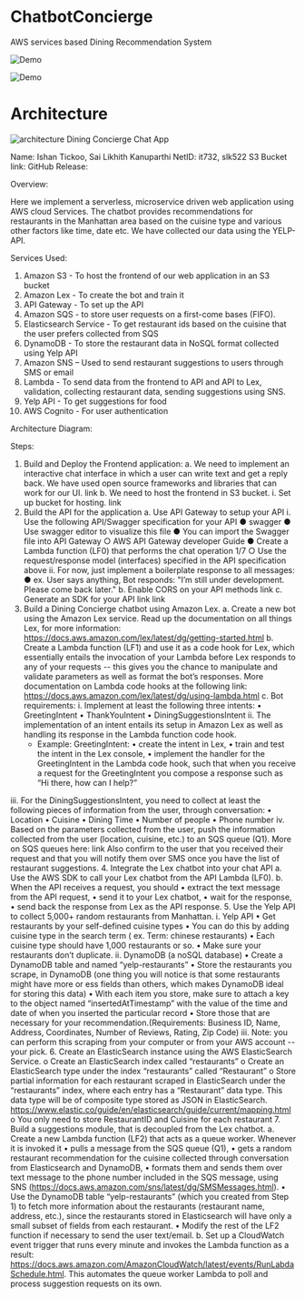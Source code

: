 # ChatbotConcierge

AWS services based Dining Recommendation System

![Demo](https://github.com/sailikhithk/ChatbotConcierge/blob/main/ChatbotConcierge.png)

![Demo](https://github.com/sailikhithk/ChatbotConcierge/blob/main/ChatbotConcierge2.png)

# Architecture

![architecture](https://github.com/sailikhithk/ChatbotConcierge/blob/main/architecture.png)
Dining Concierge Chat App

Name: Ishan Tickoo, Sai Likhith Kanuparthi
NetID: it732, slk522
S3 Bucket link: 
GitHub Release: 

Overview:

Here we implement a serverless, microservice driven web application using AWS cloud Services. The chatbot provides recommendations for restaurants in the Manhattan area based on the cuisine type and various other factors like time, date etc. We have collected our data using the YELP-API.

Services Used:

1.	Amazon S3 - To host the frontend of our web application in an S3 bucket
2.	Amazon Lex - To create the bot and train it
3.	API Gateway - To set up the API
4.	Amazon SQS - to store user requests on a first-come bases (FIFO).
5.	Elasticsearch Service - To get restaurant ids based on the cuisine that the user prefers collected from SQS
6.	DynamoDB - To store the restaurant data in NoSQL format collected using Yelp API
7.	Amazon SNS – Used to send restaurant suggestions to users through SMS or email
8.	Lambda - To send data from the frontend to API and API to Lex, validation, collecting restaurant data, sending suggestions using SNS.
9.	Yelp API - To get suggestions for food
10.	AWS Cognito - For user authentication




















Architecture Diagram:





















 












Steps:

1.	Build and Deploy the Frontend application:
a.	We need to implement an interactive chat interface in which a user can write text and get a reply back. We have used open source frameworks and libraries that can work for our UI. link
b.	We need to host the frontend in S3 bucket.
i.	Set up bucket for hosting. link
2.	Build the API for the application
a.	Use API Gateway to setup your API 
i.	 Use the following API/Swagger specification for your API 
● swagger
● Use swagger editor to visualize this file 
● You can import the Swagger file into API Gateway 
○ AWS API Gateway developer Guide
● Create a Lambda function (LF0) that performs the chat operation 1/7 
○ Use the request/response model (interfaces) specified in the API specification above 
ii. For now, just implement a boilerplate response to all messages: 
● ex. User says anything, Bot responds: "I’m still under development. Please come back later."
b.	Enable CORS on your API methods link
c.	Generate an SDK for your API link link
3. Build a Dining Concierge chatbot using Amazon Lex.
a. Create a new bot using the Amazon Lex service. Read up the documentation on all things Lex, for   more information: https://docs.aws.amazon.com/lex/latest/dg/getting-started.html
b. Create a Lambda function (LF1) and use it as a code hook for Lex, which essentially entails the invocation of your Lambda before Lex responds to any of your requests -- this gives you the chance to manipulate and validate parameters as well as format the bot’s responses. More documentation on Lambda code hooks at the following link: https://docs.aws.amazon.com/lex/latest/dg/using-lambda.html
c. Bot requirements:
i.  Implement at least the following three intents:
•	GreetingIntent
•	ThankYouIntent
•	DiningSuggestionsIntent
    ii. The implementation of an intent entails its setup in Amazon Lex as well as handling its response in the Lambda function code hook.
     * Example: GreetingIntent:
•	create the intent in Lex, 
•	train and test the intent in the Lex console, 
•	 implement the handler for the GreetingIntent in the Lambda code hook, such that when you receive a request for the GreetingIntent you compose a response such as “Hi there, how can I help?”

 iii. For the DiningSuggestionsIntent, you need to collect at least the following pieces of information from the user, through conversation:
•	Location
•	Cuisine
•	Dining Time
•	Number of people
•	Phone number
     iv. Based on the parameters collected from the user, push the information collected from the user (location, cuisine, etc.) to an SQS queue (Q1). More on SQS queues here: link
Also confirm to the user that you received their request and that you will notify them over SMS once you have the list of restaurant suggestions.
4. Integrate the Lex chatbot into your chat API
a. Use the AWS SDK to call your Lex chatbot from the API Lambda (LF0).
b. When the API receives a request, you should 
•	extract the text message from the API request, 
•	send it to your Lex chatbot, 
•	wait for the response, 
•	send back the response from Lex as the API response.
5. Use the Yelp API to collect 5,000+ random restaurants from Manhattan.
i. Yelp API
•	Get restaurants by your self-defined cuisine types
•	You can do this by adding cuisine type in the search term ( ex. Term: chinese restaurants)
•	Each cuisine type should have 1,000 restaurants or so.
•	Make sure your restaurants don’t duplicate.
ii. DynamoDB (a noSQL database)
•	Create a DynamoDB table and named “yelp-restaurants”
•	Store the restaurants you scrape, in DynamoDB (one thing you will notice is that some restaurants might have more or ess fields than others, which makes DynamoDB ideal for storing this data)
•	With each item you store, make sure to attach a key to the object named “insertedAtTimestamp” with the value of the time and date of when you inserted the particular record 
•	Store those that are necessary for your recommendation.(Requirements: Business ID, Name, Address, Coordinates, Number of Reviews, Rating, Zip Code)
iii. Note: you can perform this scraping from your computer or from your AWS account -- your pick.
6.	Create an ElasticSearch instance using the AWS ElasticSearch Service.
o	Create an ElasticSearch index called “restaurants”
o	Create an ElasticSearch type under the index “restaurants” called “Restaurant”
o	Store partial information for each restaurant scraped in ElasticSearch under the “restaurants” index, where each entry has a “Restaurant” data type. This data type will be of composite type stored as JSON in ElasticSearch. https://www.elastic.co/guide/en/elasticsearch/guide/current/mapping.html
o	You only need to store RestaurantID and Cuisine for each restaurant
7.	Build a suggestions module, that is decoupled from the Lex chatbot.
a.	Create a new Lambda function (LF2) that acts as a queue worker. Whenever it is invoked it
•	pulls a message from the SQS queue (Q1),
•	gets a random restaurant recommendation for the cuisine collected through conversation from Elasticsearch and DynamoDB,
•	formats them and sends them over text message to the phone number included in the SQS message, using SNS (https://docs.aws.amazon.com/sns/latest/dg/SMSMessages.html).
•	Use the DynamoDB table “yelp-restaurants” (which you created from Step 1) to fetch more information about the restaurants (restaurant name, address, etc.), since the restaurants stored in Elasticsearch will have only a small subset of fields from each restaurant. 
•	Modify the rest of the LF2 function if necessary to send the user text/email.
b.	Set up a CloudWatch event trigger that runs every minute and invokes the Lambda function as a result: https://docs.aws.amazon.com/AmazonCloudWatch/latest/events/RunLabdaSchedule.html. This automates the queue worker Lambda to poll and process suggestion requests on its own.





